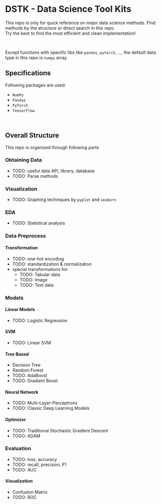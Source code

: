 # DSTK - Data Science Tool Kits

This repo is only for quick reference on major data science methods. Find methods by the structure or direct search in this repo.  
Try the best to find the most efficient and clean implementation!  

<br/>

Except functions with specific libs like `pandas`, `pytorch`, ..., the default data type in this repo is `numpy` array.

## Specifications

Following packages are used:
- `NumPy`
- `Pandas`
- `PyTorch`
- `TensorFlow`


<br/>

## Overall Structure

This repo is organized through following parts

### Obtaining Data

- TODO: useful data API, library, database
- TODO: Parse methods

### Visualization

- TODO: Graphing techniques by `pyplot` and `seaborn`

### EDA

- TODO: Statistical analysis

### Data Preprocess 

#### Transformation

- TODO: one-hot encoding
- TODO: standardization & normalization
- special transformations for:
  - TODO: Tabular data
  - TODO: Image
  - TODO: Text data

### Models

#### Linear Models

- TODO: Logistic Regression

#### SVM

- TODO: Linear SVM

#### Tree Based

- Decision Tree
- Random Forest
- TODO: AdaBoost
- TODO: Gradient Boost

#### Neural Network

- TODO: Multi-Layer-Perceptrons
- TODO: Classic Deep Learning Models

#### Optimizer

- TODO: Traditional Stochastic Gradient Descent
- TODO: ADAM

### Evaluation

- TODO: loss, accuracy
- TODO: recall, precision, F1
- TODO: AUC 

#### Visualization

- Confusion Matrix
- TODO: ROC
